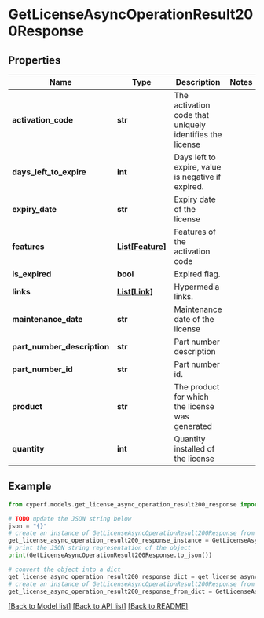 # GetLicenseAsyncOperationResult200Response


## Properties

Name | Type | Description | Notes
------------ | ------------- | ------------- | -------------
**activation_code** | **str** | The activation code that uniquely identifies the license | 
**days_left_to_expire** | **int** | Days left to expire, value is negative if expired. | 
**expiry_date** | **str** | Expiry date of the license | 
**features** | [**List[Feature]**](Feature.md) | Features of the activation code | 
**is_expired** | **bool** | Expired flag. | 
**links** | [**List[Link]**](Link.md) | Hypermedia links. | 
**maintenance_date** | **str** | Maintenance date of the license | 
**part_number_description** | **str** | Part number description | 
**part_number_id** | **str** | Part number id. | 
**product** | **str** | The product for which the license was generated | 
**quantity** | **int** | Quantity installed of the license | 

## Example

```python
from cyperf.models.get_license_async_operation_result200_response import GetLicenseAsyncOperationResult200Response

# TODO update the JSON string below
json = "{}"
# create an instance of GetLicenseAsyncOperationResult200Response from a JSON string
get_license_async_operation_result200_response_instance = GetLicenseAsyncOperationResult200Response.from_json(json)
# print the JSON string representation of the object
print(GetLicenseAsyncOperationResult200Response.to_json())

# convert the object into a dict
get_license_async_operation_result200_response_dict = get_license_async_operation_result200_response_instance.to_dict()
# create an instance of GetLicenseAsyncOperationResult200Response from a dict
get_license_async_operation_result200_response_from_dict = GetLicenseAsyncOperationResult200Response.from_dict(get_license_async_operation_result200_response_dict)
```
[[Back to Model list]](../README.md#documentation-for-models) [[Back to API list]](../README.md#documentation-for-api-endpoints) [[Back to README]](../README.md)


